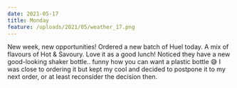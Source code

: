 ```yaml
---
date: 2021-05-17
title: Monday
feature: /uploads/2021/05/weather_17.png
---
```


New week, new opportunities! Ordered a new batch of Huel today. A mix of flavours of Hot & Savoury. Love it as a good lunch! Noticed they have a new good-looking shaker bottle.. funny how you can want a plastic bottle 😅 I was close to ordering it but kept my cool and decided to postpone it to my next order, or at least reconsider the decision then.

